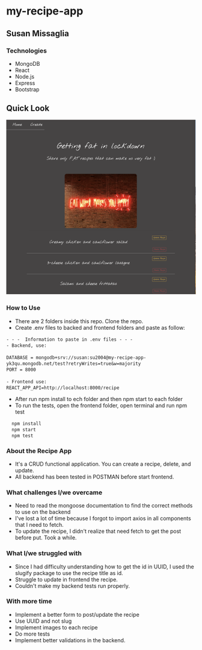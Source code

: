 # my-recipe-app

## Susan Missaglia

### Technologies

- MongoDB
- React
- Node.js
- Express
- Bootstrap

## Quick Look

![Recepi cover](./frontend/public/recepi-cover.png)

### How to Use

- There are 2 folders inside this repo. Clone the repo.
- Create .env files to backed and frontend folders and paste as follow:

```
- - -  Information to paste in .env files - - -
- Backend, use:

DATABASE = mongodb+srv://susan:su2004@my-recipe-app-yk3qu.mongodb.net/test?retryWrites=true&w=majority
PORT = 8000

- Frontend use:
REACT_APP_API=http://localhost:8000/recipe

```

- After run npm install to ech folder and then npm start to each folder
- To run the tests, open the frontend folder, open terminal and run npm test

```
  npm install
  npm start
  npm test

```

### About the Recipe App

- It's a CRUD functional application. You can create a recipe, delete, and update.
- All backend has been tested in POSTMAN before start frontend.

### What challenges I/we overcame

- Need to read the mongoose documentation to find the correct methods to use on the backend
- I've lost a lot of time because I forgot to import axios in all components that I need to fetch.
- To update the recipe, I didn't realize that need fetch to get the post before put. Took a while.

### What I/we struggled with

- Since I had difficulty understanding how to get the id in UUID, I used the slugify package to use the recipe title as id.
- Struggle to update in frontend the recipe.
- Couldn't make my backend tests run properly.

### With more time

- Implement a better form to post/update the recipe
- Use UUID and not slug
- Implement images to each recipe
- Do more tests
- Implement better validations in the backend.
